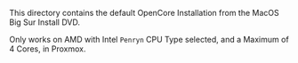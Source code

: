 This directory contains the default OpenCore Installation from the MacOS Big Sur Install DVD.

Only works on AMD with Intel `Penryn` CPU Type selected, and a Maximum of 4 Cores, in Proxmox.
